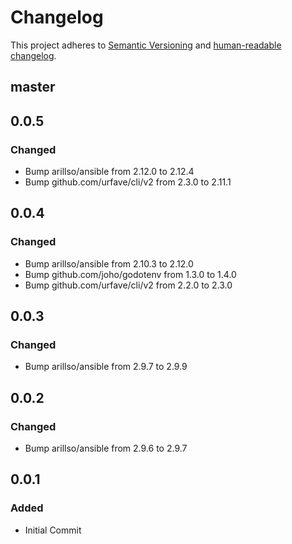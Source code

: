 # Changelog

This project adheres to [Semantic Versioning](https://semver.org/spec/v2.0.0.html)
and [human-readable changelog](https://keepachangelog.com/en/1.0.0/).

## master

## 0.0.5

### Changed

- Bump arillso/ansible from 2.12.0 to 2.12.4
- Bump github.com/urfave/cli/v2 from 2.3.0 to 2.11.1

## 0.0.4

### Changed

- Bump arillso/ansible from 2.10.3 to 2.12.0
- Bump github.com/joho/godotenv from 1.3.0 to 1.4.0
- Bump github.com/urfave/cli/v2 from 2.2.0 to 2.3.0

## 0.0.3

### Changed

- Bump arillso/ansible from 2.9.7 to 2.9.9

## 0.0.2

### Changed

- Bump arillso/ansible from 2.9.6 to 2.9.7

## 0.0.1

### Added

- Initial Commit
